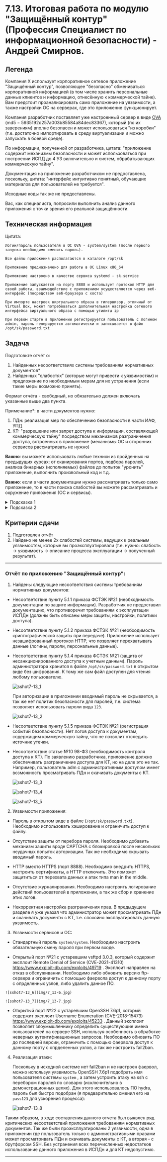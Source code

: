 # 7.13. Итоговая работа по модулю "Защищённый контур" (Профессия Специалист по информационной безопасности) - Андрей Смирнов.

## Легенда

Компания Х использует корпоративное сетевое приложение "Защищённый контур", позволяющее "безопасно" обмениваться корпоративной информацией (в том числе хранить персональные данные клиентов и информацию, отнесённую к коммерческой тайне). Вам предстоит проанализировать само приложение на уязвимости, а также настройки ОС на серверах, где это приложение функционирует.

Компания разработчик поставляет уже настроенный сервер в виде [OVA](https://drive.google.com/file/d/1YMAQjcHKimoWVMCAr7G7-ZgNk1cvBaFU/view?usp=sharing) (md5 = 5935192d257a003b85584a84dec83367), который (по их заверениям) вполне безопасен и может использоваться "из коробки" (т.е. достаточно импортировать в среду виртуализации и можно запускать в боевой среде).

По информации, полученной от разработчика, цитата: "приложение содержит механизмы безопасности и может использоваться при построении ИСПД до 4 УЗ включительно и систем, обрабатывающих коммерческую тайну".

Документация на приложение разработчиком не предоставлена, поскольку, цитата: "интерфейс интуитивно понятный, обучающих материалов для пользователей не требуется".

Исходные коды так же не предоставлены.

Вас, как специалиста, попросили выполнить анализ данного приложения с точки зрения его реальной защищённости.

## Техническая информация

Цитата:
```
Логин/пароль пользователя в ОС OVA - system/system (после первого запуска необходимо сменить пароль).

Все файлы приложения располагаются в каталоге /opt/sk

Приложение предназначено для работы в ОС Linux x86_64

Приложение настроено в качестве сервиса systemd - sk.service

Приложение запускается на порту 8888 и использует протокол HTTP для своей работы, взаимодействие с приложением осуществляется через веб-интерфейс (посредством веб-браузера с хоста)

При импорте настроек виртуального образа в гипервизор, отличный от Virtual Box, может потребоваться дополнительная настройка сетевого интерфейса виртуального образа с помощью утилиты ip

При первом старте в приложении регистрируется пользователь с логином admin, пароль генерируется автоматически и записывается в файл /opt/sk/password.txt
```

## Задача

Подготовьте отчёт о:
1. Найденных несоответствиях системы требованиям нормативных документов*
1. Найденных "слабостях" (которые могут привести к уязвимостям) и предложение по необходимым мерам для их устранения (если такие меры возможно принять).

Формат отчёта - свободный, но обязательно должен включать указанные выше два пункта.

Примечание*: в части документов нужно:
1. ПДн: реализация мер по обеспечению безопасности в части ИАФ, УПД
1. КТ: "разрешение или запрет доступа к информации, составляющей коммерческую тайну" посредством механизмов разграничения доступа, встроенных в приложение (механизмы ОС и сторонних сервисов рассматривать не нужно)

**Важно**: вы можете использовать любые техники из пройденных на предыдущих курсах: от сканирования портов, подбора паролей, анализа бинарных (исполняемых) файлов до попыток "уронить" приложение, выполнить произвольный код и т.д.

**Важно**: если в части документации нужно рассматривать только само приложение, то в части поиска слабостей вы можете рассматривать и окружение приложения (ОС и сервисы).

<details>
<summary>Подсказка 1</summary>

Попробуйте пройтись по [CWE TOP 25 2020](https://cwe.mitre.org/top25/archive/2020/2020_cwe_top25.html), не обращая внимания на то, что мы ещё не прходили (SQL, CSRF, XML и т.д.).
</details>

<details>
<summary>Подсказка 2</summary>

Перечень мер защиты, которые необходимо реализовать приведён в [21 приказе ФСТЭК России](https://fstec.ru/dokumenty/vse-dokumenty/prikazy/prikaz-fstek-rossii-ot-18-fevralya-2013-g-n-21)
</details>


## Критерии сдачи

1. Подготовлен отчёт
1. Найдено не менее 2х слабостей системы, ведущих к реальным уязвимостям, которые вы проэксплуатировали (т.е. нужно: слабость -> уязвимость -> описание процесса эксплуатации -> полученный результат).



-----


### Отчёт по приложению "Защищённый контур":

 1. Найдены следующие несоответствия системы требованиям нормативных документов:
   
  - Несоответствие пункту 5.1.1 приказа ФСТЭК №21 (необходимость документации по защите информации). 
    Разработчик не предоставил документацию, что противоречит требованиям к эксплуатации ИСПДн (должны быть описаны меры защиты, настройки, политики доступа). 

  - Несоответствие пункту 5.1.2 приказа ФСТЭК №21 (необходимость криптографической защиты при передаче). 
    Приложение использует незашифрованный протокол HTTP, что позволяет перехватывать данные (логины, пароли, персональные данные). 

  - Несоответствие пункту 5.1.4 приказа ФСТЭК №21 (защита от несанкционированного доступа к учетным данным).
    Пароль администратора хранится в файле `/opt/sk/password.txt`  в открытом виде без шифрования. К тому же сам файл доступен для чтения любому пользователю.

    ![sshot7-13_1](img/7_13-1.jpg)


    При авторизации в приложении вводимый пароль не скрывается, а так же нет политик безопасности для паролей, т.е. система позволяет использовать пароли вида `123`.
    
    ![sshot7-13_2](img/7_13-2.jpg)


  - Несоответствие пункту 5.1.5 приказа ФСТЭК №21 (регистрация событий безопасности).
    Нет логов доступа к документам, содержащим коммерческую тайну, что не позволит отследить источник утечки.

  - Несоответствие статье №10 98-ФЗ (необходимость контроля доступа к КТ).
    По заявлению разработчика, приложение должно обеспечивать разграничение доступа для КТ, но на деле это не так. Например, пользователь adm с административным доступом имеет возможность просматривать ПДн и скачивать документы с КТ.

    ![sshot7-13_3](img/7_13-3.jpg)

    ![sshot7-13_4](img/7_13-4.jpg)

    ![sshot7-13_5](img/7_13-5.jpg)



 2. Уязвимости приложения:
   
   - Пароль в открытом виде в файле (`/opt/sk/password.txt`). Необходимо использовать хэширование и ограничить доступ к файлу.
  
   - Отсутствие защиты от перебора пароля. Необходимо добавить механизм защиты вроде CAPTCHA с блокировкой после нескольких неудачных попыток авторизации. Так же необходимо скрывать вводимый пароль.
  
   - HTTP вместо HTTPS (порт 8888). Необходимо внедрить HTTPS, настроить сертификаты, а HTTP отключить. Это поможет защититься от перехвата данных и атак типа man in the middle.
  
   - Отсутствие журналирования. Необходимо настроить логирование действий пользователей в приложении, а так же сбор и хранение этих логов.
   
   - Некорректная настройка разграничения прав. В предыдущем разделе я уже указал что администратор может просматривать ПДн и скачивать документы с КТ, т.е. спокойно эксплуатировать данную уязвимость.



 3. Уязвимости сервисов и ОС:  
   
   - Стандартный пароль `system/system`. Необходимо настроить обязательную смену пароля при первом входе.
  
   - Открытый порт №21 с устаревшим vsftpd 3.0.3, который содержит эксплоит Remote Denial of Service (CVE-2021-41310) https://www.exploit-db.com/exploits/49719 . Эксплоит направлен на отказ в обслуживании. 
   Необходимо либо обновить версию ftp-сервера и ограничить с помощью фаервола доступ к данному порту с опрделенных узлов, либо удалить данное ПО.

    ![sshot7-13_6](img/7_13-6.jpg)

    ![sshot7-13_7](img/7_13-7.jpg)

   - Открытый порт №22 с устаревшим OpenSSH 7.6p1, который содержит эксплоит Username Enumeration (CVE-2018-15473) https://www.exploit-db.com/exploits/45233 . Данный эксплоит позволяет злоумышленнику определить существующие имена пользователей на сервере SSH, используя особенность в обработке неверных аутентификационных запросов. 
   Необходимо обновить ПО до последней версии, ограничить с помощью фаервола доступ к данному порту с опрделенных узлов, а так же настроить fail2ban.


4. Реализация атаки:
   
   Поскольку в исходной системе нет fail2ban и не настроен фаервол, можно используя уязвимость OpenSSH 7.6p1 подобрать имя пользователя системы `system` , а затем устроить атаку на ssh с перебором паролей по словарю (исключительно в демонстрационных целях). Для этого использовалось ПО hydra, пароль был быстро подобран (я предварительно сменил его на `pass123` для ускорения процесса):

   ![sshot7-13_8](img/7_13-8.jpg)



Таким образом, в ходе составления данного отчета был выявлен ряд критических несоответствий приложения требованиям нормативных документов. Так же были проэксплуатированы 2 уязвимости, одна в приложении где пользователь только с административными правами может просматривать ПДн и скачивать документы с КТ, а вторая - с брутфорсом SSH. Без устранения всех перечисленных недостатков использование данного приложения в ИСПДн и для КТ недопустимо.


-----